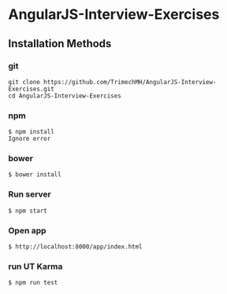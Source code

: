 # AngularJS-Interview-Exercises

## Installation Methods

### git
```
git clone https://github.com/TrimechMH/AngularJS-Interview-Exercises.git
cd AngularJS-Interview-Exercises
```

### npm
```
$ npm install
Ignore error
```

### bower
```
$ bower install 
```

### Run server
```
$ npm start
```

### Open app
```
$ http://localhost:8000/app/index.html
```

### run UT Karma
```
$ npm run test
```
